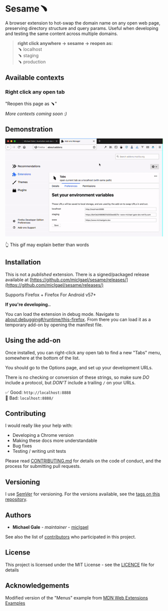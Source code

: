 # Sesame﹅

A browser extension to hot-swap the domain name on any open web page, preserving directory structure and query params. Useful when developing and testing the same content across multiple domains.

> **right click anywhere &rarr; sesame &rarr; reopen as:**<br>
> ﹅ localhost<br>
> ﹅ staging<br>
> ﹅ production

## Available contexts

<!--
### Right click anywhere on a page

"Reopen this page as ﹅"

### Right click any hyperlink

"Reopen this URL in as ﹅"
-->

### Right click any open tab

"Reopen this page as ﹅"

_More contexts coming soon :)_

## Demonstration

![Old Sesame demo](assets/demonstration.gif)

👆 This gif may explain better than words

## Installation

This is not a _published_ extension. There is a signed/packaged release available at [https://github.com/miclgael/sesame/releases/](https://github.com/miclgael/sesame/releases/)

Supports Firefox + Firefox For Android v57+

**If you're developing..**

You can load the extension in debug mode. Navigate to [about:debugging#/runtime/this-firefox](about:debugging#/runtime/this-firefox). From there you can load it as a temporary add-on by opening the manifest file.

## Using the add-on

Once installed, you can right-click any open tab to find a new "Tabs" menu, somewhere at the bottom of the list.

You should go to the Options page, and set up your development URLs.

There is no checking or conversion of these strings, so make sure _DO_ include a protocol, but _DON'T_ include a trailing `/` on your URLs.

✅ Good: `http://localhost:8888` <br>
🚫 Bad: `localhost:8888/`

## Contributing

I would really like your help with:

- Developing a Chrome version
- Making these docs more understandable
- Bug fixes
- Testing / writing unit tests

Please read [CONTRIBUTING.md](https://github.com/miclgael/sesame/blob/main/.github/CONTRIBUTING.md) for details on the code of conduct, and the process for submitting pull requests.

## Versioning

I use [SemVer](http://semver.org/) for versioning. For the versions available, see the [tags on this repository](https://github.com/miclgael/sesame/tags).

## Authors

- **Michael Gale** - _maintainer_ - [miclgael](https://github.com/miclgael)

See also the list of [contributors](https://github.com/miclgael/sesame/contributors) who participated in this project.

## License

This project is licensed under the MIT License - see the [LICENCE](https://github.com/miclgael/sesame/blob/main/LICENCE) file for details

## Acknowledgements

Modified version of the "Menus" example from [MDN Web Extensions Examples](https://github.com/mdn/webextensions-examples)
